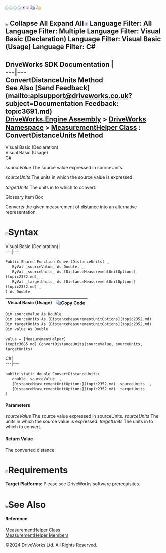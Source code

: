 ![](dotnetimages/collapse.gif) ![](dotnetimages/expand.gif) ![](dotnetimages/collapse.gif) ![](dotnetimages/expand.gif) ![](dotnetimages/drpdown.gif) ![](dotnetimages/drpdown_orange.gif) ![](dotnetimages/copycode.gif) ![](dotnetimages/copycodeHighlight.gif)

![](dotnetimages/collapse.gif) Collapse All Expand All ![](dotnetimages/drpdown.gif) Language Filter: All  Language Filter: Multiple  Language Filter: Visual Basic (Declaration) Language Filter: Visual Basic (Usage) Language Filter: C#  
---  
DriveWorks SDK Documentation  |   
---|---  
ConvertDistanceUnits Method   
See Also [Send Feedback](mailto:apisupport@driveworks.co.uk?subject=Documentation Feedback: topic3691.md)  
[DriveWorks.Engine Assembly](topic2156.md) > [DriveWorks Namespace](topic2159.md) > [MeasurementHelper Class](topic3685.md) : ConvertDistanceUnits Method  
---  
  
Visual Basic (Declaration)    
Visual Basic (Usage)    
C# 

_sourceValue_
    The source value expressed in sourceUnits.

_sourceUnits_
    The units in which the source value is expressed.

_targetUnits_
    The units in to which to convert.

Glossary Item Box

Converts the given measurement of distance into an alternative representation. 

# ![](dotnetimages/collapse.gif)Syntax

Visual Basic (Declaration)|   
---|---  
      
    
    Public Shared Function ConvertDistanceUnits( _
       ByVal _sourceValue_ As Double, _
       ByVal _sourceUnits_ As [DistanceMeasurementUnitOptions](topic2352.md), _
       ByVal _targetUnits_ As [DistanceMeasurementUnitOptions](topic2352.md) _
    ) As Double  
  
Visual Basic (Usage)| ![](dotnetimages/copycode.gif)Copy Code  
---|---  
      
    
    Dim sourceValue As Double
    Dim sourceUnits As [DistanceMeasurementUnitOptions](topic2352.md)
    Dim targetUnits As [DistanceMeasurementUnitOptions](topic2352.md)
    Dim value As Double
     
    value = [MeasurementHelper](topic3685.md).ConvertDistanceUnits(sourceValue, sourceUnits, targetUnits)  
  
C#|   
---|---  
      
    
    public static double ConvertDistanceUnits( 
       double _sourceValue_ ,
       [DistanceMeasurementUnitOptions](topic2352.md) _sourceUnits_ ,
       [DistanceMeasurementUnitOptions](topic2352.md) _targetUnits_
    )  
  
#### Parameters

 _sourceValue_
    The source value expressed in sourceUnits.
_sourceUnits_
    The units in which the source value is expressed.
_targetUnits_
    The units in to which to convert.

#### Return Value

The converted distance.

# ![](dotnetimages/collapse.gif)Requirements

**Target Platforms:** Please see DriveWorks software prerequisites.

# ![](dotnetimages/collapse.gif)See Also

#### Reference

[MeasurementHelper Class](topic3685.md)   
[MeasurementHelper Members](topic3686.md)

©2024 DriveWorks Ltd. All Rights Reserved.
